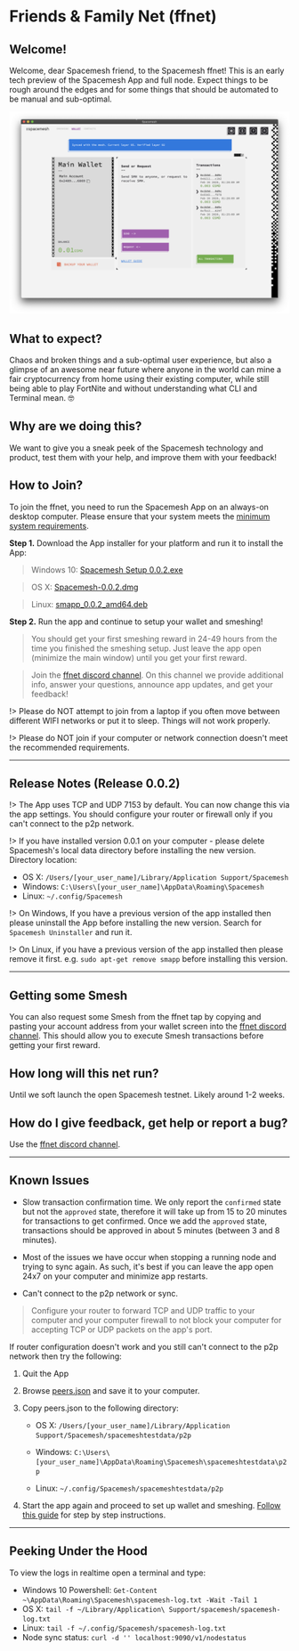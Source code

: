# Friends & Family Net (ffnet)

## Welcome!
Welcome, dear Spacemesh friend, to the Spacemesh ffnet! This is an early tech preview of the Spacemesh App and full node. Expect things to be rough around the edges and for some things that should be automated to be manual and sub-optimal.

![](/images/v1.0/release0.0.2.png)

## What to expect?
Chaos and broken things and a sub-optimal user experience, but also a glimpse of an awesome near future where anyone in the world can mine a fair cryptocurrency from home using their existing computer, while still being able to play FortNite and without understanding what CLI and Terminal mean. 🤓

## Why are we doing this?

We want to give you a sneak peek of the Spacemesh technology and product, test them with your help, and improve them with your feedback!

## How to Join?

To join the ffnet, you need to run the Spacemesh App on an always-on desktop computer. Please ensure that your system meets the [minimum system requirements](requirements).

**Step 1.** Download the App installer for your platform and run it to install the App:

> Windows 10: [Spacemesh Setup 0.0.2.exe](https://storage.googleapis.com/smapp/release_0.0.2/Spacemesh%20Setup%200.0.2.exe)

> OS X: [Spacemesh-0.0.2.dmg](https://storage.googleapis.com/smapp/release_0.0.2/Spacemesh-0.0.2.dmg)

> Linux: [smapp_0.0.2_amd64.deb](https://storage.googleapis.com/smapp/release_0.0.2/spacemesh_app_0.0.2_amd64.deb)

**Step 2.** Run the app and continue to setup your wallet and smeshing!

> You should get your first smeshing reward in 24-49 hours from the time you finished the smeshing setup. Just leave the app open (minimize the main window) until you get your first reward.

> Join the [ffnet discord channel](https://discord.gg/KyyQKst). On this channel we provide additional info, answer your questions, announce app updates, and get your feedback!

!> Please do NOT attempt to join from a laptop if you often move between different WIFI networks or put it to sleep. Things will not work properly.

!> Please do NOT join if your computer or network connection doesn't meet the recommended requirements.

---

## Release Notes (Release 0.0.2)

!> The App uses TCP and UDP 7153 by default. You can now change this via the app settings. You should configure your router or firewall only if you can't connect to the p2p network.

!> If you have installed version 0.0.1 on your computer - please delete Spacemesh's local data directory before installing the new version. Directory location:

- OS X: `/Users/[your_user_name]/Library/Application Support/Spacemesh`
- Windows: `C:\Users\[your_user_name]\AppData\Roaming\Spacemesh`
- Linux: `~/.config/Spacemesh`

!> On Windows, If you have a previous version of the app installed then please uninstall the App before installing the new version. Search for `Spacemesh Uninstaller` and run it.

!> On Linux, if you have a previous version of the app installed then please remove it first. e.g. `sudo apt-get remove smapp` before installing this version.

---

## Getting some Smesh
You can also request some Smesh from the ffnet tap by copying and pasting your account address from your wallet screen into the [ffnet discord channel](https://discord.gg/KyyQKst). This should allow you to execute Smesh transactions before getting your first reward.

## How long will this net run?
Until we soft launch the open Spacemesh testnet. Likely around 1-2 weeks.

## How do I give feedback, get help or report a bug?
Use the [ffnet discord channel](https://discord.gg/KyyQKst).

---

## Known Issues
- Slow transaction confirmation time. We only report the `confirmed` state but not the `approved` state, therefore it will take up from 15 to 20 minutes for transactions to get confirmed. Once we add the `approved` state, transactions should be approved in about 5 minutes (between 3 and 8 minutes).

- Most of the issues we have occur when stopping a running node and trying to sync again. As such, it's best if you can leave the app open 24x7 on your computer and minimize app restarts.

- Can't connect to the p2p network or sync.

> Configure your router to forward TCP and UDP traffic to your computer and your computer firewall to not block your computer for accepting TCP or UDP packets on the app's port.

If router configuration doesn't work and you still can't connect to the p2p network then try the following:

1. Quit the App
2. Browse [peers.json](#) and save it to your computer.
3. Copy peers.json to the following directory:

    - OS X: `/Users/[your_user_name]/Library/Application Support/Spacemesh/spacemeshtestdata/p2p`

    - Windows: `C:\Users\[your_user_name]\AppData\Roaming\Spacemesh\spacemeshtestdata\p2p`

    - Linux: `~/.config/Spacemesh/spacemeshtestdata/p2p`

4. Start the app again and proceed to set up wallet and smeshing. [Follow this guide](/guide/setup) for step by step instructions.

---

## Peeking Under the Hood
To view the logs in realtime open a terminal and type:
- Windows 10 Powershell: `Get-Content ~\AppData\Roaming\Spacemesh\spacemesh-log.txt -Wait -Tail 1`
- OS X: `tail -f ~/Library/Application\ Support/spacemesh/spacemesh-log.txt`
- Linux: `tail -f ~/.config/Spacemesh/spacemesh-log.txt`
- Node sync status: `curl -d '' localhost:9090/v1/nodestatus`
